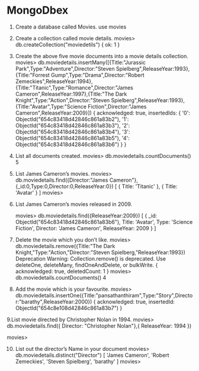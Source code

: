 # MongoDbex
1. Create a database called Movies.
      use movies
2. Create a collection called movie details.
      movies> db.createCollection("moviedetils")
         { ok: 1 }
3. Create the above five movie documents into a movie details collection.
      movies> db.moviedetails.insertMany([{Title:"Jurassic Park",Type:"Adventure",Director:"Steven Spielberg",ReleaseYear:1993},{Title:"Forrest Gump",Type:"Drama",Director:"Robert Zemeckies",ReleaseYear:1994},{Title:"Titanic",Type:"Romance",Director:"James Cameron",ReleaseYear:1997},{Title:"The Dark Knight",Type:"Action",Director:"Steven Spielberg",ReleaseYear:1993},{Title:"Avatar",Type:"Science Fiction",Director:"James Cameron",ReleaseYear:2009}])
{
  acknowledged: true,
  insertedIds: {
    '0': ObjectId("654c83418d42846c861a83b2"),
    '1': ObjectId("654c83418d42846c861a83b3"),
    '2': ObjectId("654c83418d42846c861a83b4"),
    '3': ObjectId("654c83418d42846c861a83b5"),
    '4': ObjectId("654c83418d42846c861a83b6")
  }
}
4. List all documents created.
   movies> db.moviedetails.countDocuments()
    5
5. List James Cameron’s movies.
        movies> db.moviedetails.find({Director:"James Cameron"},{_id:0,Type:0,Director:0,ReleaseYear:0})
[ { Title: 'Titanic' }, { Title: 'Avatar' } ]
movies> 


6. List James Cameron’s movies released in 2009.

      movies> db.moviedetails.find({ReleaseYear:2009})
[
  {
    _id: ObjectId("654c83418d42846c861a83b6"),
    Title: 'Avatar',
    Type: 'Science Fiction',
    Director: 'James Cameron',
    ReleaseYear: 2009
  }
]

7. Delete the movie which you don’t like.
   movies> db.moviedetails.remove({Title:"The Dark Knight,"Type:"Action,"Director:"Steven Spielberg,"ReleaseYear:1993})
Deprecation Warning: Collection.remove() is deprecated. Use deleteOne, deleteMany, findOneAndDelete, or bulkWrite.
{ acknowledged: true, deletedCount: 1 }
movies> db.moviedetails.countDocuments()
4

8. Add the movie which is your favourite.
     movies> db.moviedetails.insertOne({Title:"pansathanthiram",Type:"Story",Director:"barathy",ReleaseYear:2000})
{
  acknowledged: true,
  insertedId: ObjectId("654c8e108d42846c861a83b7")
}

9.List movie directed by Christopher Nolan in 1994.
        movies> db.moviedetails.find({ Director: "Christopher Nolan"},{ ReleaseYear: 1994 })

movies> 

10. List out the director’s Name in your document
     movies> db.moviedetails.distinct("Director")
[ 'James Cameron', 'Robert Zemeckies', 'Steven Spielberg', 'barathy' ]
movies> 

     



        
       
